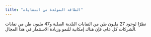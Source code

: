 ```yaml
---
title: "الطاقة المولدة من النفايات"
---
```

نظرًا لوجود 27 مليون طن من النفايات البلدية الصلبة و47 مليون طن من نفايات الشركات كل عام، فإن هناك إمكانية للنمو وزيادة الاستثمار في هذا المجال.
